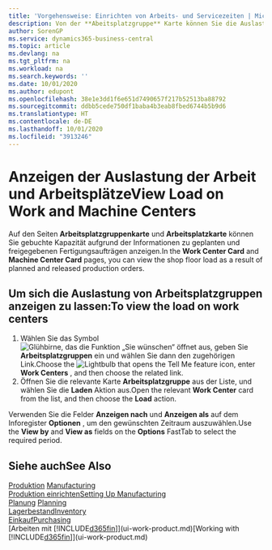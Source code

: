 ```yaml
---
title: 'Vorgehensweise: Einrichten von Arbeits- und Servicezeiten | Microsoft Docs'
description: Von der **Abeitsplatzgruppe** Karte können Sie die Auslastung der Arbeitsplatzgruppen aufgrund der freigegebenen Fertigungsaufträgen anzeigen.
author: SorenGP
ms.service: dynamics365-business-central
ms.topic: article
ms.devlang: na
ms.tgt_pltfrm: na
ms.workload: na
ms.search.keywords: ''
ms.date: 10/01/2020
ms.author: edupont
ms.openlocfilehash: 38e1e3dd1f6e651d7490657f217b52513ba88792
ms.sourcegitcommit: ddbb5cede750df1baba4b3eab8fbed6744b5b9d6
ms.translationtype: HT
ms.contentlocale: de-DE
ms.lasthandoff: 10/01/2020
ms.locfileid: "3913246"
---
```

# <a name="view-load-on-work-and-machine-centers"></a><span data-ttu-id="6a8bf-103">Anzeigen der Auslastung der Arbeit und Arbeitsplätze</span><span class="sxs-lookup"><span data-stu-id="6a8bf-103">View Load on Work and Machine Centers</span></span>
<span data-ttu-id="6a8bf-104">Auf den Seiten **Arbeitsplatzgruppenkarte** und **Arbeitsplatzkarte** können Sie gebuchte Kapazität aufgrund der Informationen zu geplanten und freigegebenen Fertigungsaufträgen anzeigen.</span><span class="sxs-lookup"><span data-stu-id="6a8bf-104">In the **Work Center Card** and **Machine Center Card** pages, you can view the shop floor load as a result of planned and released production orders.</span></span>    

## <a name="to-view-the-load-on-work-centers"></a><span data-ttu-id="6a8bf-105">Um sich die Auslastung von Arbeitsplatzgruppen anzeigen zu lassen:</span><span class="sxs-lookup"><span data-stu-id="6a8bf-105">To view the load on work centers</span></span>  
1.  <span data-ttu-id="6a8bf-106">Wählen Sie das Symbol ![Glühbirne, das die Funktion „Sie wünschen“ öffnet](media/ui-search/search_small.png "Was möchten Sie tun?") aus, geben Sie **Arbeitsplatzgruppen** ein und wählen Sie dann den zugehörigen Link.</span><span class="sxs-lookup"><span data-stu-id="6a8bf-106">Choose the ![Lightbulb that opens the Tell Me feature](media/ui-search/search_small.png "Tell me what you want to do") icon, enter **Work Centers** , and then choose the related link.</span></span>  
2.  <span data-ttu-id="6a8bf-107">Öffnen Sie die relevante Karte **Arbeitsplatzgruppe** aus der Liste, und wählen Sie die **Laden** Aktion aus.</span><span class="sxs-lookup"><span data-stu-id="6a8bf-107">Open the relevant **Work Center** card from the list, and then choose the **Load** action.</span></span>  

<span data-ttu-id="6a8bf-108">Verwenden Sie die Felder **Anzeigen nach** und **Anzeigen als** auf dem Inforegister **Optionen** , um den gewünschten Zeitraum auszuwählen.</span><span class="sxs-lookup"><span data-stu-id="6a8bf-108">Use the **View by** and **View as** fields on the **Options** FastTab to select the required period.</span></span>  

## <a name="see-also"></a><span data-ttu-id="6a8bf-109">Siehe auch</span><span class="sxs-lookup"><span data-stu-id="6a8bf-109">See Also</span></span>  
<span data-ttu-id="6a8bf-110">[Produktion](production-manage-manufacturing.md)  </span><span class="sxs-lookup"><span data-stu-id="6a8bf-110">[Manufacturing](production-manage-manufacturing.md)  </span></span>  
[<span data-ttu-id="6a8bf-111">Produktion einrichten</span><span class="sxs-lookup"><span data-stu-id="6a8bf-111">Setting Up Manufacturing</span></span>](production-configure-production-processes.md)  
<span data-ttu-id="6a8bf-112">[Planung](production-planning.md)    </span><span class="sxs-lookup"><span data-stu-id="6a8bf-112">[Planning](production-planning.md)    </span></span>  
[<span data-ttu-id="6a8bf-113">Lagerbestand</span><span class="sxs-lookup"><span data-stu-id="6a8bf-113">Inventory</span></span>](inventory-manage-inventory.md)  
[<span data-ttu-id="6a8bf-114">Einkauf</span><span class="sxs-lookup"><span data-stu-id="6a8bf-114">Purchasing</span></span>](purchasing-manage-purchasing.md)  
<span data-ttu-id="6a8bf-115">[Arbeiten mit [!INCLUDE[d365fin](includes/d365fin_md.md)]](ui-work-product.md)</span><span class="sxs-lookup"><span data-stu-id="6a8bf-115">[Working with [!INCLUDE[d365fin](includes/d365fin_md.md)]](ui-work-product.md)</span></span>
